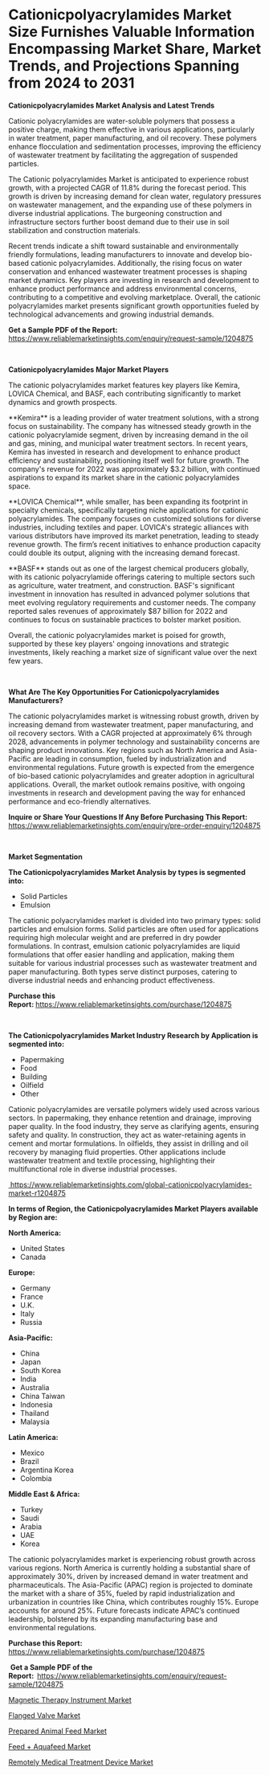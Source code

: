 <p><h1>Cationicpolyacrylamides Market Size Furnishes Valuable Information Encompassing Market Share, Market Trends, and Projections Spanning from 2024 to 2031</h1></p><p><strong>Cationicpolyacrylamides Market Analysis and Latest Trends</strong></p>
<p><p>Cationic polyacrylamides are water-soluble polymers that possess a positive charge, making them effective in various applications, particularly in water treatment, paper manufacturing, and oil recovery. These polymers enhance flocculation and sedimentation processes, improving the efficiency of wastewater treatment by facilitating the aggregation of suspended particles.</p><p>The Cationic polyacrylamides Market is anticipated to experience robust growth, with a projected CAGR of 11.8% during the forecast period. This growth is driven by increasing demand for clean water, regulatory pressures on wastewater management, and the expanding use of these polymers in diverse industrial applications. The burgeoning construction and infrastructure sectors further boost demand due to their use in soil stabilization and construction materials.</p><p>Recent trends indicate a shift toward sustainable and environmentally friendly formulations, leading manufacturers to innovate and develop bio-based cationic polyacrylamides. Additionally, the rising focus on water conservation and enhanced wastewater treatment processes is shaping market dynamics. Key players are investing in research and development to enhance product performance and address environmental concerns, contributing to a competitive and evolving marketplace. Overall, the cationic polyacrylamides market presents significant growth opportunities fueled by technological advancements and growing industrial demands.</p></p>
<p><strong>Get a Sample PDF of the Report:&nbsp;</strong> <a href="https://www.reliablemarketinsights.com/enquiry/request-sample/1204875?utm_campaign=1338&utm_medium=2&utm_source=Github&utm_content=ia&utm_term=16102024&utm_id=cationicpolyacrylamides">https://www.reliablemarketinsights.com/enquiry/request-sample/1204875</a></p>
<p>&nbsp;</p>
<p><strong>Cationicpolyacrylamides Major Market Players</strong></p>
<p><p>The cationic polyacrylamides market features key players like Kemira, LOVICA Chemical, and BASF, each contributing significantly to market dynamics and growth prospects.</p><p>**Kemira** is a leading provider of water treatment solutions, with a strong focus on sustainability. The company has witnessed steady growth in the cationic polyacrylamide segment, driven by increasing demand in the oil and gas, mining, and municipal water treatment sectors. In recent years, Kemira has invested in research and development to enhance product efficiency and sustainability, positioning itself well for future growth. The company's revenue for 2022 was approximately $3.2 billion, with continued aspirations to expand its market share in the cationic polyacrylamides space.</p><p>**LOVICA Chemical**, while smaller, has been expanding its footprint in specialty chemicals, specifically targeting niche applications for cationic polyacrylamides. The company focuses on customized solutions for diverse industries, including textiles and paper. LOVICA's strategic alliances with various distributors have improved its market penetration, leading to steady revenue growth. The firm’s recent initiatives to enhance production capacity could double its output, aligning with the increasing demand forecast.</p><p>**BASF** stands out as one of the largest chemical producers globally, with its cationic polyacrylamide offerings catering to multiple sectors such as agriculture, water treatment, and construction. BASF's significant investment in innovation has resulted in advanced polymer solutions that meet evolving regulatory requirements and customer needs. The company reported sales revenues of approximately $87 billion for 2022 and continues to focus on sustainable practices to bolster market position.</p><p>Overall, the cationic polyacrylamides market is poised for growth, supported by these key players' ongoing innovations and strategic investments, likely reaching a market size of significant value over the next few years.</p></p>
<p>&nbsp;</p>
<p><strong>What Are The Key Opportunities For Cationicpolyacrylamides Manufacturers?</strong></p>
<p><p>The cationic polyacrylamides market is witnessing robust growth, driven by increasing demand from wastewater treatment, paper manufacturing, and oil recovery sectors. With a CAGR projected at approximately 6% through 2028, advancements in polymer technology and sustainability concerns are shaping product innovations. Key regions such as North America and Asia-Pacific are leading in consumption, fueled by industrialization and environmental regulations. Future growth is expected from the emergence of bio-based cationic polyacrylamides and greater adoption in agricultural applications. Overall, the market outlook remains positive, with ongoing investments in research and development paving the way for enhanced performance and eco-friendly alternatives.</p></p>
<p><strong>Inquire or Share Your Questions If Any Before Purchasing This Report:</strong> <a href="https://www.reliablemarketinsights.com/enquiry/pre-order-enquiry/1204875?utm_campaign=1338&utm_medium=2&utm_source=Github&utm_content=ia&utm_term=16102024&utm_id=cationicpolyacrylamides">https://www.reliablemarketinsights.com/enquiry/pre-order-enquiry/1204875</a></p>
<p>&nbsp;</p>
<p><strong>Market Segmentation</strong></p>
<p><strong>The Cationicpolyacrylamides Market Analysis by types is segmented into:</strong></p>
<p><ul><li>Solid Particles</li><li>Emulsion</li></ul></p>
<p><p>The cationic polyacrylamides market is divided into two primary types: solid particles and emulsion forms. Solid particles are often used for applications requiring high molecular weight and are preferred in dry powder formulations. In contrast, emulsion cationic polyacrylamides are liquid formulations that offer easier handling and application, making them suitable for various industrial processes such as wastewater treatment and paper manufacturing. Both types serve distinct purposes, catering to diverse industrial needs and enhancing product effectiveness.</p></p>
<p><strong>Purchase this Report:&nbsp;</strong><a href="https://www.reliablemarketinsights.com/purchase/1204875?utm_campaign=1338&utm_medium=2&utm_source=Github&utm_content=ia&utm_term=16102024&utm_id=cationicpolyacrylamides">https://www.reliablemarketinsights.com/purchase/1204875</a></p>
<p>&nbsp;</p>
<p><strong>The Cationicpolyacrylamides Market Industry Research by Application is segmented into:</strong></p>
<p><ul><li>Papermaking</li><li>Food</li><li>Building</li><li>Oilfield</li><li>Other</li></ul></p>
<p><p>Cationic polyacrylamides are versatile polymers widely used across various sectors. In papermaking, they enhance retention and drainage, improving paper quality. In the food industry, they serve as clarifying agents, ensuring safety and quality. In construction, they act as water-retaining agents in cement and mortar formulations. In oilfields, they assist in drilling and oil recovery by managing fluid properties. Other applications include wastewater treatment and textile processing, highlighting their multifunctional role in diverse industrial processes.</p></p>
<p><a href="https://www.reliablemarketinsights.com/global-cationicpolyacrylamides-market-r1204875?utm_campaign=1338&utm_medium=2&utm_source=Github&utm_content=ia&utm_term=16102024&utm_id=cationicpolyacrylamides">&nbsp;https://www.reliablemarketinsights.com/global-cationicpolyacrylamides-market-r1204875</a></p>
<p><strong>In terms of Region, the Cationicpolyacrylamides Market Players available by Region are:</strong></p>
<p>
    <p> <strong> North America: </strong>
        <ul>
            <li>United States</li>
            <li>Canada</li>
        </ul>
        </p> 
    <p> <strong> Europe: </strong>
        <ul>
            <li>Germany</li>
            <li>France</li>
            <li>U.K.</li>
            <li>Italy</li>
            <li>Russia</li>
        </ul>
        </p> 
    <p> <strong> Asia-Pacific: </strong>
        <ul>
            <li>China</li>
            <li>Japan</li>
            <li>South Korea</li>
            <li>India</li>
            <li>Australia</li>
            <li>China Taiwan</li>
            <li>Indonesia</li>
            <li>Thailand</li>
            <li>Malaysia</li>
        </ul>
        </p> 
    <p> <strong> Latin America: </strong>
        <ul>
            <li>Mexico</li>
            <li>Brazil</li>
            <li>Argentina Korea</li>
            <li>Colombia</li>
        </ul>
        </p> 
    <p> <strong> Middle East & Africa: </strong>
        <ul>
            <li>Turkey</li>
            <li>Saudi</li>
            <li>Arabia</li>
            <li>UAE</li>
            <li>Korea</li>
        </ul>
    </p>
    </p>
<p><p>The cationic polyacrylamides market is experiencing robust growth across various regions. North America is currently holding a substantial share of approximately 30%, driven by increased demand in water treatment and pharmaceuticals. The Asia-Pacific (APAC) region is projected to dominate the market with a share of 35%, fueled by rapid industrialization and urbanization in countries like China, which contributes roughly 15%. Europe accounts for around 25%. Future forecasts indicate APAC’s continued leadership, bolstered by its expanding manufacturing base and environmental regulations.</p></p>
<p><strong>Purchase this Report: </strong><a href="https://www.reliablemarketinsights.com/purchase/1204875?utm_campaign=1338&utm_medium=2&utm_source=Github&utm_content=ia&utm_term=16102024&utm_id=cationicpolyacrylamides">https://www.reliablemarketinsights.com/purchase/1204875</a></p>
<p>&nbsp;<strong>Get a Sample PDF of the Report:&nbsp;&nbsp;</strong><a href="https://www.reliablemarketinsights.com/enquiry/request-sample/1204875?utm_campaign=1338&utm_medium=2&utm_source=Github&utm_content=ia&utm_term=16102024&utm_id=cationicpolyacrylamides">https://www.reliablemarketinsights.com/enquiry/request-sample/1204875</a></p>
<p><strong></strong></p>
<p><p><a href="https://github.com/libbyquberhow/Market-Research-Report-List-1/blob/main/magnetic-therapy-instrument-market.md?utm_campaign=1338&utm_medium=2&utm_source=Github&utm_content=ia&utm_term=16102024&utm_id=cationicpolyacrylamides">Magnetic Therapy Instrument Market</a></p><p><a href="https://issuu.com/reportprime-2/docs/flanged-valve-market-size-2030.pptx_2152840decea32?utm_campaign=1338&utm_medium=2&utm_source=Github&utm_content=ia&utm_term=16102024&utm_id=cationicpolyacrylamides">Flanged Valve Market</a></p><p><a href="https://www.linkedin.com/pulse/prepared-animal-feed-market-essentials-key-players-demand-qujde?trk=public_post_embed_feed-article-content&utm_campaign=1338&utm_medium=2&utm_source=Github&utm_content=ia&utm_term=16102024&utm_id=cationicpolyacrylamides">Prepared Animal Feed Market</a></p><p><a href="https://www.linkedin.com/pulse/feed-aquafeed-market-opportunities-emerging-global-trends-shifts-1bsnf?utm_campaign=1338&utm_medium=2&utm_source=Github&utm_content=ia&utm_term=16102024&utm_id=cationicpolyacrylamides">Feed + Aquafeed Market</a></p><p><a href="https://github.com/windyq60pag/Market-Research-Report-List-1/blob/main/remotely-medical-treatment-device-market.md?utm_campaign=1338&utm_medium=2&utm_source=Github&utm_content=ia&utm_term=16102024&utm_id=cationicpolyacrylamides">Remotely Medical Treatment Device Market</a></p></p>